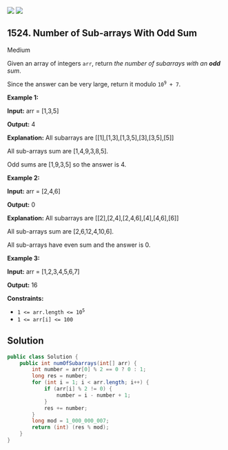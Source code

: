 [![](https://img.shields.io/github/stars/javadev/LeetCode-in-Java?label=Stars&style=flat-square)](https://github.com/javadev/LeetCode-in-Java)
[![](https://img.shields.io/github/forks/javadev/LeetCode-in-Java?label=Fork%20me%20on%20GitHub%20&style=flat-square)](https://github.com/javadev/LeetCode-in-Java/fork)

## 1524\. Number of Sub-arrays With Odd Sum

Medium

Given an array of integers `arr`, return _the number of subarrays with an **odd** sum_.

Since the answer can be very large, return it modulo <code>10<sup>9</sup> + 7</code>.

**Example 1:**

**Input:** arr = [1,3,5]

**Output:** 4

**Explanation:** All subarrays are [[1],[1,3],[1,3,5],[3],[3,5],[5]] 

All sub-arrays sum are [1,4,9,3,8,5]. 

Odd sums are [1,9,3,5] so the answer is 4.

**Example 2:**

**Input:** arr = [2,4,6]

**Output:** 0

**Explanation:** All subarrays are [[2],[2,4],[2,4,6],[4],[4,6],[6]] 

All sub-arrays sum are [2,6,12,4,10,6]. 

All sub-arrays have even sum and the answer is 0.

**Example 3:**

**Input:** arr = [1,2,3,4,5,6,7]

**Output:** 16

**Constraints:**

*   <code>1 <= arr.length <= 10<sup>5</sup></code>
*   `1 <= arr[i] <= 100`

## Solution

```java
public class Solution {
    public int numOfSubarrays(int[] arr) {
        int number = arr[0] % 2 == 0 ? 0 : 1;
        long res = number;
        for (int i = 1; i < arr.length; i++) {
            if (arr[i] % 2 != 0) {
                number = i - number + 1;
            }
            res += number;
        }
        long mod = 1_000_000_007;
        return (int) (res % mod);
    }
}
```